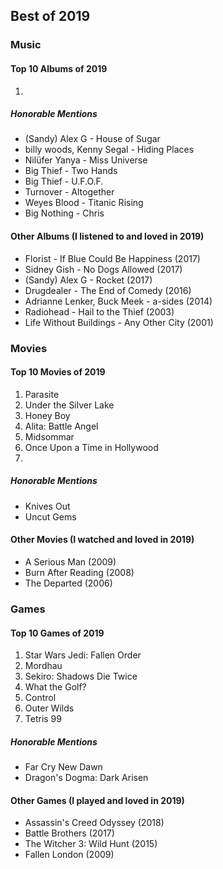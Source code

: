 ## Best of 2019
### Music
#### Top 10 Albums of 2019
1. 

##### Honorable Mentions
* (Sandy) Alex G - House of Sugar
* billy woods, Kenny Segal - Hiding Places
* Nilüfer Yanya - Miss Universe
* Big Thief - Two Hands
* Big Thief - U.F.O.F.
* Turnover - Altogether
* Weyes Blood - Titanic Rising
* Big Nothing - Chris

#### Other Albums (I listened to and loved in 2019)
* Florist - If Blue Could Be Happiness (2017)
* Sidney Gish - No Dogs Allowed (2017)
* (Sandy) Alex G - Rocket (2017)
* Drugdealer - The End of Comedy (2016)
* Adrianne Lenker, Buck Meek - a-sides (2014)
* Radiohead - Hail to the Thief (2003)
* Life Without Buildings - Any Other City (2001)

### Movies
#### Top 10 Movies of 2019
1. Parasite
2. Under the Silver Lake
3. Honey Boy
4. Alita: Battle Angel
5. Midsommar
6. Once Upon a Time in Hollywood
7. 

##### Honorable Mentions
* Knives Out
* Uncut Gems

#### Other Movies (I watched and loved in 2019)
* A Serious Man (2009)
* Burn After Reading (2008)
* The Departed (2006)

### Games
#### Top 10 Games of 2019
1. Star Wars Jedi: Fallen Order
2. Mordhau
3. Sekiro: Shadows Die Twice
4. What the Golf?
5. Control
6. Outer Wilds
7. Tetris 99

##### Honorable Mentions
* Far Cry New Dawn
* Dragon's Dogma: Dark Arisen

#### Other Games (I played and loved in 2019)
* Assassin's Creed Odyssey (2018)
* Battle Brothers (2017)
* The Witcher 3: Wild Hunt (2015)
* Fallen London (2009)
